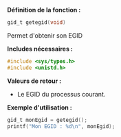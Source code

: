 **Définition de la fonction :**
```c
gid_t getegid(void)
```

Permet d'obtenir son EGID

**Includes nécessaires :** 
```c
#include <sys/types.h>
#include <unistd.h>
```

**Valeurs de retour :**
- Le EGID du processus courant.

**Exemple d'utilisation :**
```c
gid_t monEgid = getegid();
printf("Mon EGID : %d\n", monEgid);
```

